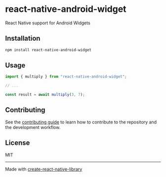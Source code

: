 # react-native-android-widget
React Native support for Android Widgets
## Installation

```sh
npm install react-native-android-widget
```

## Usage

```js
import { multiply } from "react-native-android-widget";

// ...

const result = await multiply(3, 7);
```

## Contributing

See the [contributing guide](CONTRIBUTING.md) to learn how to contribute to the repository and the development workflow.

## License

MIT

---

Made with [create-react-native-library](https://github.com/callstack/react-native-builder-bob)
